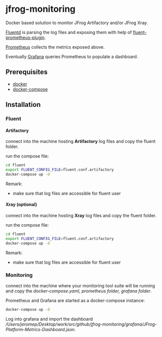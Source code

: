 # jfrog-monitoring

Docker based solution to monitor JFrog Artifactory and/or JFrog Xray.

[Fluentd](https://www.fluentd.org/) is parsing the log files and exposing them with help of [fluent-prometheus-plugin](https://github.com/fluent/fluent-plugin-prometheus).

[Prometheus](https://prometheus.io/) collects the metrics exposed above.

Eventually [Grafana](https://grafana.com/) queries Prometheus to populate a dashboard.

## Prerequisites

- [docker](https://docs.docker.com/get-docker/)
- [docker-compose](https://docs.docker.com/compose/install/)

## Installation

### Fluent

#### Artifactory
connect into the machine hosting **Artifactory** log files and copy the fluent folder.

run the compose file:
```bash
cd fluent
export FLUENT_CONFIG_FILE=fluent.conf.artifactory
docker-compose up -d
```

Remark:
- make sure that log files are accessible for fluent user

#### Xray (optional)
connect into the machine hosting **Xray** log files and copy the fluent folder.

run the compose file:
```bash
cd fluent
export FLUENT_CONFIG_FILE=fluent.conf.artifactory
docker-compose up -d
```

Remark:
- make sure that log files are accessible for fluent user

### Monitoring
connect into the machine where your monitoring tool suite will be running and copy the *docker-compose.yaml, prometheus folder, grafana folder*.

Prometheus and Grafana are started as a docker-compose instance:
```bash
docker-compose up -d
```

Log into grafana and import the dashboard */Users/jeromep/Desktop/work/src/github/jfrog-monitoring/grafana/JFrog-Platform-Metrics-Dashboard.json*.


